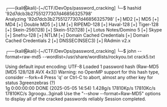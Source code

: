 ┌──(kali㉿kali)-[~/CTF/DevOps/password_cracking]
└─$ hashid '92d7dcb3b27551277307d46856325798'                                                                          
Analyzing '92d7dcb3b27551277307d46856325798'
[+] MD2 
[+] MD5 
[+] MD4 
[+] Double MD5 
[+] LM 
[+] RIPEMD-128 
[+] Haval-128 
[+] Tiger-128 
[+] Skein-256(128) 
[+] Skein-512(128) 
[+] Lotus Notes/Domino 5 
[+] Skype 
[+] Snefru-128 
[+] NTLM 
[+] Domain Cached Credentials 
[+] Domain Cached Credentials 2 
[+] DNSSEC(NSEC3) 
[+] RAdmin v2.x 


┌──(kali㉿kali)-[~/CTF/DevOps/password_cracking]
└─$ john --format=raw-md5 --wordlist=/usr/share/wordlists/rockyou.txt crack5.txt 

Using default input encoding: UTF-8
Loaded 1 password hash (Raw-MD5 [MD5 128/128 AVX 4x3])
Warning: no OpenMP support for this hash type, consider --fork=4
Press 'q' or Ctrl-C to abort, almost any other key for status
3greenzebras     (?)     
1g 0:00:00:00 DONE (2025-05-05 14:54) 1.428g/s 17810Kp/s 17810Kc/s 17810KC/s 3groogu..3gina8
Use the "--show --format=Raw-MD5" options to display all of the cracked passwords reliably
Session completed. 
                           